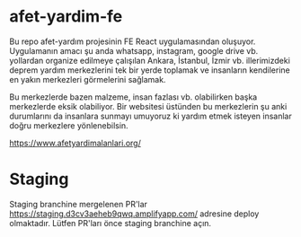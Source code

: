 # afet-yardim-fe

Bu repo afet-yardım projesinin FE React uygulamasından oluşuyor. Uygulamanın amacı şu anda whatsapp,
instagram, google drive vb. yollardan organize edilmeye çalışılan Ankara, İstanbul, İzmir vb. illerimizdeki deprem
yardım
merkezlerini tek bir yerde toplamak ve insanların kendilerine en yakın merkezleri görmelerini sağlamak.

Bu merkezlerde bazen malzeme, insan fazlası vb. olabilirken başka merkezlerde eksik olabiliyor. Bir websitesi üstünden
bu merkezlerin şu anki durumlarını da insanlara sunmayı umuyoruz ki yardım etmek isteyen insanlar doğru merkezlere
yönlenebilsin.

https://www.afetyardimalanlari.org/

# Staging
Staging branchine mergelenen PR'lar https://staging.d3cv3aeheb9qwq.amplifyapp.com/ adresine deploy olmaktadır. Lütfen PR'ları önce staging branchine açın.
